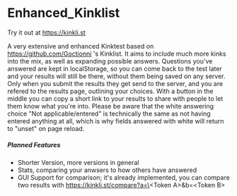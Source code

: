 # Enhanced_Kinklist

Try it out at https://kinkli.st

A very extensive and enhanced Kinktest based on https://github.com/Goctionni 's Kinklist. It aims to include much more kinks into the mix, as well as expanding possible answers.
Questions you've answered are kept in localStorage, so you can come back to the test later and your results will still be there, without them being saved on any server.
Only when you submit the results they get send to the server, and you are refered to the results page, outlining your choices. With a button in the middle you can copy a short link to your results to share with people to let them know what you're into.
Please be aware that the white answering choice "Not applicable/entered" is technically the same as not having entered anything at all, which is why fields answered with white will return to "unset" on page reload.


##### Planned Features

- Shorter Version, more versions in general
- Stats, comparing your anwsers to how others have answered
- GUI Support for comparison; it's already implemented, you can compare two results with https://kinkli.st/compare?a=\<Token A\>&b=\<Token B\>

